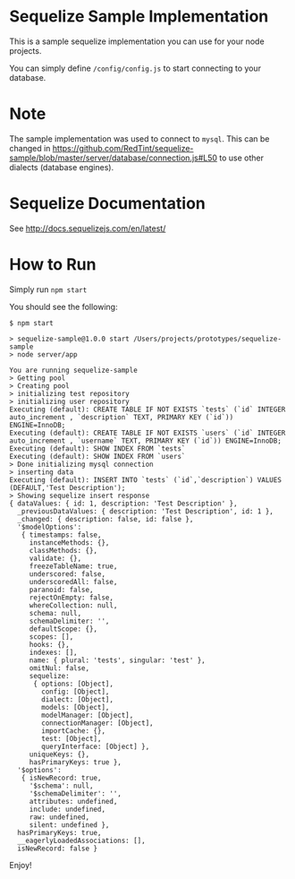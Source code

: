 # Sequelize Sample Implementation

This is a sample sequelize implementation you can use for your node projects.

You can simply define `/config/config.js` to start connecting to your database.

# Note

The sample implementation was used to connect to `mysql`. This can be changed in https://github.com/RedTint/sequelize-sample/blob/master/server/database/connection.js#L50 to use other dialects (database engines).

# Sequelize Documentation
See http://docs.sequelizejs.com/en/latest/

# How to Run
Simply run `npm start`

You should see the following:

```
$ npm start

> sequelize-sample@1.0.0 start /Users/projects/prototypes/sequelize-sample
> node server/app

You are running sequelize-sample
> Getting pool
> Creating pool
> initializing test repository
> initializing user repository
Executing (default): CREATE TABLE IF NOT EXISTS `tests` (`id` INTEGER auto_increment , `description` TEXT, PRIMARY KEY (`id`)) ENGINE=InnoDB;
Executing (default): CREATE TABLE IF NOT EXISTS `users` (`id` INTEGER auto_increment , `username` TEXT, PRIMARY KEY (`id`)) ENGINE=InnoDB;
Executing (default): SHOW INDEX FROM `tests`
Executing (default): SHOW INDEX FROM `users`
> Done initializing mysql connection
> inserting data
Executing (default): INSERT INTO `tests` (`id`,`description`) VALUES (DEFAULT,'Test Description');
> Showing sequelize insert response
{ dataValues: { id: 1, description: 'Test Description' },
  _previousDataValues: { description: 'Test Description', id: 1 },
  _changed: { description: false, id: false },
  '$modelOptions':
   { timestamps: false,
     instanceMethods: {},
     classMethods: {},
     validate: {},
     freezeTableName: true,
     underscored: false,
     underscoredAll: false,
     paranoid: false,
     rejectOnEmpty: false,
     whereCollection: null,
     schema: null,
     schemaDelimiter: '',
     defaultScope: {},
     scopes: [],
     hooks: {},
     indexes: [],
     name: { plural: 'tests', singular: 'test' },
     omitNul: false,
     sequelize:
      { options: [Object],
        config: [Object],
        dialect: [Object],
        models: [Object],
        modelManager: [Object],
        connectionManager: [Object],
        importCache: {},
        test: [Object],
        queryInterface: [Object] },
     uniqueKeys: {},
     hasPrimaryKeys: true },
  '$options':
   { isNewRecord: true,
     '$schema': null,
     '$schemaDelimiter': '',
     attributes: undefined,
     include: undefined,
     raw: undefined,
     silent: undefined },
  hasPrimaryKeys: true,
  __eagerlyLoadedAssociations: [],
  isNewRecord: false }

```

Enjoy!
